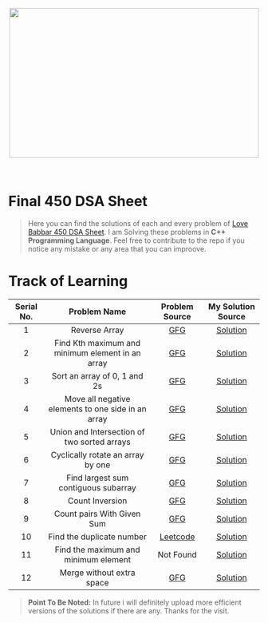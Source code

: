 <p align="center">
  <img src="https://blog-c7ff.kxcdn.com/blog/wp-content/uploads/2019/11/Banner-Blog-1A-1.jpg" height="300" width="500"/>
</p>
<br>

# Final 450 DSA Sheet

>Here you can find the solutions of each and every problem of [Love Babbar 450 DSA Sheet](https://drive.google.com/file/d/1FMdN_OCfOI0iAeDlqswCiC2DZzD4nPsb/view).
I am Solving these problems in **C++ Programming Language**. Feel free to contribute to the repo if you notice any mistake or any area that you can improove.

# Track of Learning

| Serial No.| Problem Name | Problem Source | My Solution Source |
| :----: | :----: | :----: | :----: |
| 1 | Reverse Array | [GFG](https://practice.geeksforgeeks.org/problems/reverse-a-string/1) | [Solution](https://github.com/Subrata-Rajak/Final-450-DSA-Sheet/blob/master/Array/Reverse_the_array.cpp) |
| 2 | Find Kth maximum and minimum element in an array | [GFG](https://practice.geeksforgeeks.org/problems/kth-smallest-element5635/1) | [Solution](https://github.com/Subrata-Rajak/Final-450-DSA-Sheet/blob/master/Array/Find_kth_maximum_and_minimum_element_in_an_array.cpp) |
| 3 | Sort an array of 0, 1 and 2s | [GFG](https://practice.geeksforgeeks.org/problems/sort-an-array-of-0s-1s-and-2s4231/1) | [Solution](https://github.com/Subrata-Rajak/Final-450-DSA-Sheet/blob/master/Array/sort_an_array_of_0_1_and_2s.cpp) |
| 4 | Move all negative elements to one side in an array | [GFG](https://www.geeksforgeeks.org/move-negative-numbers-beginning-positive-end-constant-extra-space/) | [Solution](https://github.com/Subrata-Rajak/Final-450-DSA-Sheet/blob/master/Array/Move_all_negative_elements_to_one_side_of_the_array.cpp) |
| 5 | Union and Intersection of two sorted arrays | [GFG](https://practice.geeksforgeeks.org/problems/union-of-two-arrays3538/1) | [Solution](https://github.com/Subrata-Rajak/Final-450-DSA-Sheet/blob/master/Array/Union_and_intersection_of_two_sorted_arrays.cpp) |
| 6 | Cyclically rotate an array by one | [GFG](https://practice.geeksforgeeks.org/problems/cyclically-rotate-an-array-by-one2614/1) | [Solution](https://github.com/Subrata-Rajak/Final-450-DSA-Sheet/blob/master/Array/Cyclically_rotate_an_array_by_one.cpp) |
| 7 | Find largest sum contiguous subarray | [GFG](https://practice.geeksforgeeks.org/problems/kadanes-algorithm-1587115620/1) | [Solution](https://github.com/Subrata-Rajak/Final-450-DSA-Sheet/blob/master/Array/Find_largest_sum_contiguous_subarray.cpp) |
| 8 | Count Inversion | [GFG](https://practice.geeksforgeeks.org/problems/inversion-of-array-1587115620/1) | [Solution](https://github.com/Subrata-Rajak/Final-450-DSA-Sheet/blob/master/Array/Count_inversion.cpp) |
| 9 | Count pairs With Given Sum | [GFG](https://practice.geeksforgeeks.org/problems/count-pairs-with-given-sum5022/1) | [Solution](https://github.com/Subrata-Rajak/Final-450-DSA-Sheet/blob/master/Array/Count_pairs_with_given_sum.cpp) |
| 10 | Find the duplicate number | [Leetcode](https://leetcode.com/problems/find-the-duplicate-number/) | [Solution](https://github.com/Subrata-Rajak/Final-450-DSA-Sheet/blob/master/Array/Find_the_duplicate_number.cpp) |
| 11 | Find the maximum and minimum element | Not Found | [Solution](https://github.com/Subrata-Rajak/Final-450-DSA-Sheet/blob/master/Array/Find_the_maximum_and_minimum_element.cpp) |
| 12 | Merge without extra space | [GFG](https://practice.geeksforgeeks.org/problems/merge-two-sorted-arrays5135/1) | [Solution](https://github.com/Subrata-Rajak/Final-450-DSA-Sheet/blob/master/Array/Merge_without_extra_space.cpp) |

>**Point To Be Noted:** In future i will definitely upload more efficient versions of the solutions if there are any.
>Thanks for the visit.
